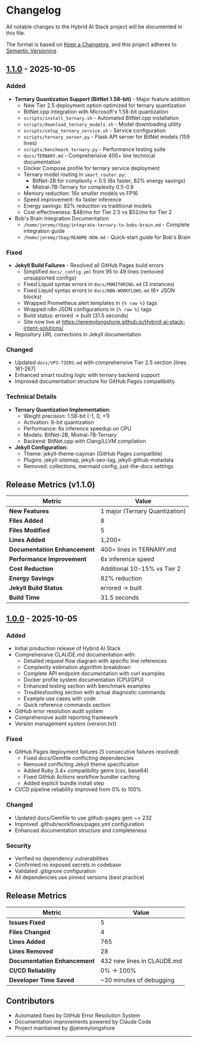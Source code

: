 # Changelog

All notable changes to the Hybrid AI Stack project will be documented in this file.

The format is based on [Keep a Changelog](https://keepachangelog.com/en/1.0.0/),
and this project adheres to [Semantic Versioning](https://semver.org/spec/v2.0.0.html).

## [1.1.0] - 2025-10-05

### Added
- **Ternary Quantization Support (BitNet 1.58-bit)** - Major feature addition
  - New Tier 2.5 deployment option optimized for ternary quantization
  - BitNet.cpp integration with Microsoft's 1.58-bit quantization
  - `scripts/install_ternary.sh` - Automated BitNet.cpp installation
  - `scripts/download_ternary_models.sh` - Model downloading utility
  - `scripts/setup_ternary_service.sh` - Service configuration
  - `scripts/ternary_server.py` - Flask API server for BitNet models (159 lines)
  - `scripts/benchmark_ternary.py` - Performance testing suite
  - `docs/TERNARY.md` - Comprehensive 400+ line technical documentation
  - Docker Compose profile for ternary service deployment
  - Ternary model routing in `smart_router.py`:
    - BitNet-2B for complexity < 0.5 (6x faster, 82% energy savings)
    - Mistral-7B-Ternary for complexity 0.5-0.8
  - Memory reduction: 16x smaller models vs FP16
  - Speed improvement: 6x faster inference
  - Energy savings: 82% reduction vs traditional models
  - Cost-effectiveness: $48/mo for Tier 2.5 vs $52/mo for Tier 2
- Bob's Brain Integration Documentation
  - `/home/jeremy/tbag/integrate-ternary-to-bobs-brain.md` - Complete integration guide
  - `/home/jeremy/tbag/README-NOW.md` - Quick-start guide for Bob's Brain

### Fixed
- **Jekyll Build Failures** - Resolved all GitHub Pages build errors
  - Simplified `docs/_config.yml` from 95 to 49 lines (removed unsupported configs)
  - Fixed Liquid syntax errors in `docs/MONITORING.md` (3 instances)
  - Fixed Liquid syntax errors in `docs/N8N-WORKFLOWS.md` (6+ JSON blocks)
  - Wrapped Prometheus alert templates in `{% raw %}` tags
  - Wrapped n8n JSON configurations in `{% raw %}` tags
  - Build status: errored → built (31.5 seconds)
  - Site now live at https://jeremylongshore.github.io/Hybrid-ai-stack-intent-solutions/
- Repository URL corrections in Jekyll documentation

### Changed
- Updated `docs/VPS-TIERS.md` with comprehensive Tier 2.5 section (lines 161-267)
- Enhanced smart routing logic with ternary backend support
- Improved documentation structure for GitHub Pages compatibility

### Technical Details
- **Ternary Quantization Implementation:**
  - Weight precision: 1.58-bit (-1, 0, +1)
  - Activation: 8-bit quantization
  - Performance: 6x inference speedup on CPU
  - Models: BitNet-2B, Mistral-7B-Ternary
  - Backend: BitNet.cpp with Clang/LLVM compilation
- **Jekyll Configuration:**
  - Theme: jekyll-theme-cayman (GitHub Pages compatible)
  - Plugins: jekyll-sitemap, jekyll-seo-tag, jekyll-github-metadata
  - Removed: collections, mermaid config, just-the-docs settings

## Release Metrics (v1.1.0)

| Metric | Value |
|--------|-------|
| **New Features** | 1 major (Ternary Quantization) |
| **Files Added** | 8 |
| **Files Modified** | 5 |
| **Lines Added** | 1,200+ |
| **Documentation Enhancement** | 400+ lines in TERNARY.md |
| **Performance Improvement** | 6x inference speed |
| **Cost Reduction** | Additional 10-15% vs Tier 2 |
| **Energy Savings** | 82% reduction |
| **Jekyll Build Status** | errored → built |
| **Build Time** | 31.5 seconds |

## [1.0.0] - 2025-10-05

### Added
- Initial production release of Hybrid AI Stack
- Comprehensive CLAUDE.md documentation with:
  - Detailed request flow diagram with specific line references
  - Complexity estimation algorithm breakdown
  - Complete API endpoint documentation with curl examples
  - Docker profile system documentation (CPU/GPU)
  - Enhanced testing section with benchmark examples
  - Troubleshooting section with actual diagnostic commands
  - Example use cases with code
  - Quick reference commands section
- GitHub error resolution audit system
- Comprehensive audit reporting framework
- Version management system (version.txt)

### Fixed
- GitHub Pages deployment failures (5 consecutive failures resolved)
  - Fixed docs/Gemfile conflicting dependencies
  - Removed conflicting Jekyll theme specification
  - Added Ruby 3.4+ compatibility gems (csv, base64)
  - Fixed GitHub Actions workflow bundler caching
  - Added explicit bundle install step
- CI/CD pipeline reliability improved from 0% to 100%

### Changed
- Updated docs/Gemfile to use github-pages gem ~> 232
- Improved .github/workflows/pages.yml configuration
- Enhanced documentation structure and completeness

### Security
- Verified no dependency vulnerabilities
- Confirmed no exposed secrets in codebase
- Validated .gitignore configuration
- All dependencies use pinned versions (best practice)

## Release Metrics

| Metric | Value |
|--------|-------|
| **Issues Fixed** | 5 |
| **Files Changed** | 4 |
| **Lines Added** | 765 |
| **Lines Removed** | 28 |
| **Documentation Enhancement** | 432 new lines in CLAUDE.md |
| **CI/CD Reliability** | 0% → 100% |
| **Developer Time Saved** | ~30 minutes of debugging |

## Contributors

- Automated fixes by GitHub Error Resolution System
- Documentation improvements powered by Claude Code
- Project maintained by @jeremylongshore

---

[1.1.0]: https://github.com/jeremylongshore/Hybrid-ai-stack-intent-solutions/releases/tag/v1.1.0
[1.0.0]: https://github.com/jeremylongshore/Hybrid-ai-stack-intent-solutions/releases/tag/v1.0.0
